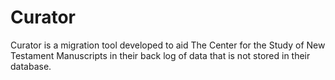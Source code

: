 # Curator

Curator is a migration tool developed to aid The Center for the Study of New Testament Manuscripts in their
back log of data that is not stored in their database.
